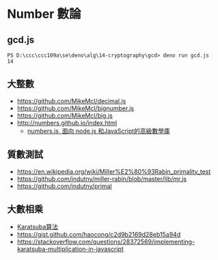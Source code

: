 # Number 數論

## gcd.js

```
PS D:\ccc\ccc109a\se\deno\alg\14-cryptography\gcd> deno run gcd.js
14
```

## 大整數

* https://github.com/MikeMcl/decimal.js
* https://github.com/MikeMcl/bignumber.js
* https://github.com/MikeMcl/big.js
* http://numbers.github.io/index.html
    * [numbers.js, 面向 node.js 和JavaScript的高級數學庫](http://hant.helplib.com/GitHub/article_93511)

## 質數測試

* https://en.wikipedia.org/wiki/Miller%E2%80%93Rabin_primality_test
* https://github.com/indutny/miller-rabin/blob/master/lib/mr.js
* https://github.com/indutny/primal

## 大數相乘

* [Karatsuba算法](https://zh.wikipedia.org/wiki/Karatsuba%E7%AE%97%E6%B3%95)
* https://gist.github.com/haocong/c2d9b2169d28eb15a94d
* https://stackoverflow.com/questions/28372569/implementing-karatsuba-multiplication-in-javascript
